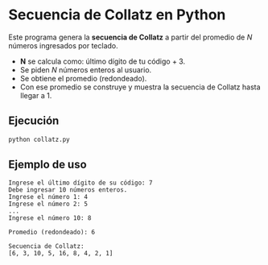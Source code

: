 # Secuencia de Collatz en Python

Este programa genera la **secuencia de Collatz** a partir del promedio de *N* números ingresados por teclado.

- **N** se calcula como: último dígito de tu código + 3.  
- Se piden *N* números enteros al usuario.  
- Se obtiene el promedio (redondeado).  
- Con ese promedio se construye y muestra la secuencia de Collatz hasta llegar a 1.

## Ejecución

```bash
python collatz.py
```

## Ejemplo de uso

```
Ingrese el último dígito de su código: 7
Debe ingresar 10 números enteros.
Ingrese el número 1: 4
Ingrese el número 2: 5
...
Ingrese el número 10: 8

Promedio (redondeado): 6

Secuencia de Collatz:
[6, 3, 10, 5, 16, 8, 4, 2, 1]
```